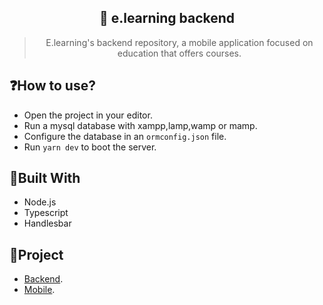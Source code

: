 <h2 align="center">📖 e.learning backend</h2>
<blockquote align="center">E.learning's backend repository, a mobile application focused on education that offers courses.</blockquote>


## ❓How to use?
- Open the project in your editor.
- Run a mysql database with xampp,lamp,wamp or mamp.
- Configure the database in an `ormconfig.json` file.
- Run `yarn dev` to boot the server.


## 🚧Built With
- Node.js
- Typescript
- Handlesbar

## 📂Project
- [Backend](https://github.com/dammy23/Elearning-Backend).
- [Mobile](https://github.com/dammy23/Elearning-React-Native-App).
